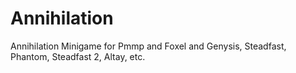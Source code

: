 # Annihilation
Annihilation Minigame for Pmmp and Foxel and Genysis, Steadfast, Phantom, Steadfast 2, Altay, etc.
